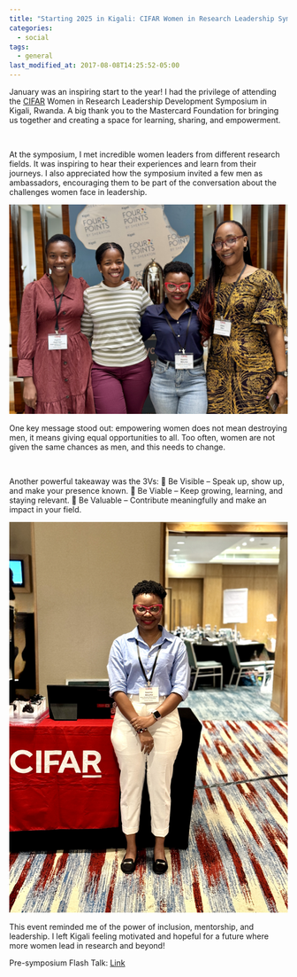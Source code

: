 ```yaml
---
title: "Starting 2025 in Kigali: CIFAR Women in Research Leadership Symposium"
categories:
  - social
tags:
  - general
last_modified_at: 2017-08-08T14:25:52-05:00
---
```


January was an inspiring start to the year! I had the privilege of attending the [CIFAR](https://events.cifar.ca/website/80136/home/) Women in Research Leadership Development Symposium in Kigali, Rwanda. A big thank you to the Mastercard Foundation for bringing us together and creating a space for learning, sharing, and empowerment.

<img src="/assets/images/Cifar1.jpg"  alt="">

At the symposium, I met incredible women leaders from different research fields. It was inspiring to hear their experiences and learn from their journeys. I also appreciated how the symposium invited a few men as ambassadors, encouraging them to be part of the conversation about the challenges women face in leadership.

<img src="/assets/images/Cifar2.jpg"  alt="">

One key message stood out: empowering women does not mean destroying men, it means giving equal opportunities to all. Too often, women are not given the same chances as men, and this needs to change.

<img src="/assets/images/Cifar3.jpg"  alt="">

Another powerful takeaway was the 3Vs:
🔹 Be Visible – Speak up, show up, and make your presence known.
🔹 Be Viable – Keep growing, learning, and staying relevant.
🔹 Be Valuable – Contribute meaningfully and make an impact in your field.

<img src="/assets/images/Cifar4.jpg"  alt="">

This event reminded me of the power of inclusion, mentorship, and leadership. I left Kigali feeling motivated and hopeful for a future where more women lead in research and beyond!

Pre-symposium Flash Talk: [Link](https://youtu.be/MJ73zuh528k)
